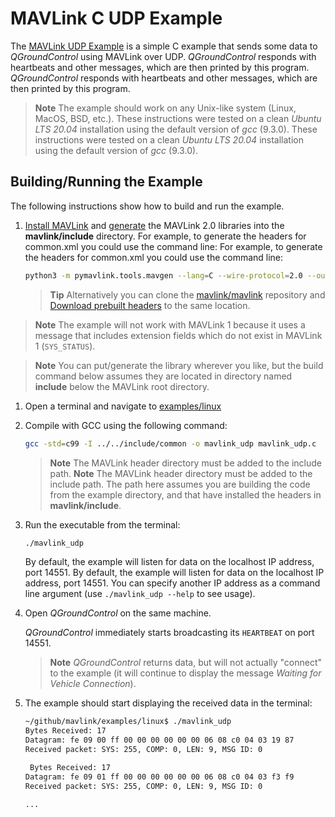 # MAVLink C UDP Example

The [MAVLink UDP Example](https://github.com/mavlink/mavlink/tree/master/examples/linux) is a simple C example that sends some data to *QGroundControl* using MAVLink over UDP. *QGroundControl* responds with heartbeats and other messages, which are then printed by this program. _QGroundControl_ responds with heartbeats and other messages, which are then printed by this program.

> **Note** The example should work on any Unix-like system (Linux, MacOS, BSD, etc.). These instructions were tested on a clean *Ubuntu LTS 20.04* installation using the default version of *gcc* (9.3.0). These instructions were tested on a clean _Ubuntu LTS 20.04_ installation using the default version of _gcc_ (9.3.0).

## Building/Running the Example

The following instructions show how to build and run the example.

1. [Install MAVLink](../getting_started/installation.md) and [generate](../getting_started/generate_libraries.md) the MAVLink 2.0 libraries into the **mavlink/include** directory. For example, to generate the headers for common.xml you could use the command line: For example, to generate the headers for common.xml you could use the command line:

   ```sh
   python3 -m pymavlink.tools.mavgen --lang=C --wire-protocol=2.0 --output=./include/ message_definitions/v1.0/common.xml
   ```

   > **Tip** Alternatively you can clone the [mavlink/mavlink](https://github.com/mavlink/mavlink/) repository and [Download prebuilt headers](../index.md#prebuilt_libraries) to the same location.

<span></span>

   > **Note** The example will not work with MAVLink 1 because it uses a message that includes extension fields which do not exist in MAVLink 1 (`SYS_STATUS`).
   
   <span></span>

   > **Note** You can put/generate the library wherever you like, but the build command below assumes they are located in directory named **include** below the MAVLink root directory.

1. Open a terminal and navigate to [examples/linux](https://github.com/mavlink/mavlink/tree/master/examples/linux)
1. Compile with GCC using the following command:

   ```sh
   gcc -std=c99 -I ../../include/common -o mavlink_udp mavlink_udp.c
   ```

   > **Note** The MAVLink header directory must be added to the include path. **Note** The MAVLink header directory must be added to the include path. The path here assumes you are building the code from the example directory, and that have installed the headers in **mavlink/include**.

1. Run the executable from the terminal:

   ```bash
   ./mavlink_udp
   ```

   By default, the example will listen for data on the localhost IP address, port 14551. By default, the example will listen for data on the localhost IP address, port 14551. You can specify another IP address as a command line argument (use `./mavlink_udp --help` to see usage).

1. Open *QGroundControl* on the same machine.

   *QGroundControl* immediately starts broadcasting its `HEARTBEAT` on port 14551.

   > **Note** *QGroundControl* returns data, but will not actually "connect" to the example (it will continue to display the message *Waiting for Vehicle Connection*).

1. The example should start displaying the received data in the terminal:

   ```sh
   ~/github/mavlink/examples/linux$ ./mavlink_udp
   Bytes Received: 17
   Datagram: fe 09 00 ff 00 00 00 00 00 00 06 08 c0 04 03 19 87 
   Received packet: SYS: 255, COMP: 0, LEN: 9, MSG ID: 0

    Bytes Received: 17
   Datagram: fe 09 01 ff 00 00 00 00 00 00 06 08 c0 04 03 f3 f9 
   Received packet: SYS: 255, COMP: 0, LEN: 9, MSG ID: 0

   ...
   ```
